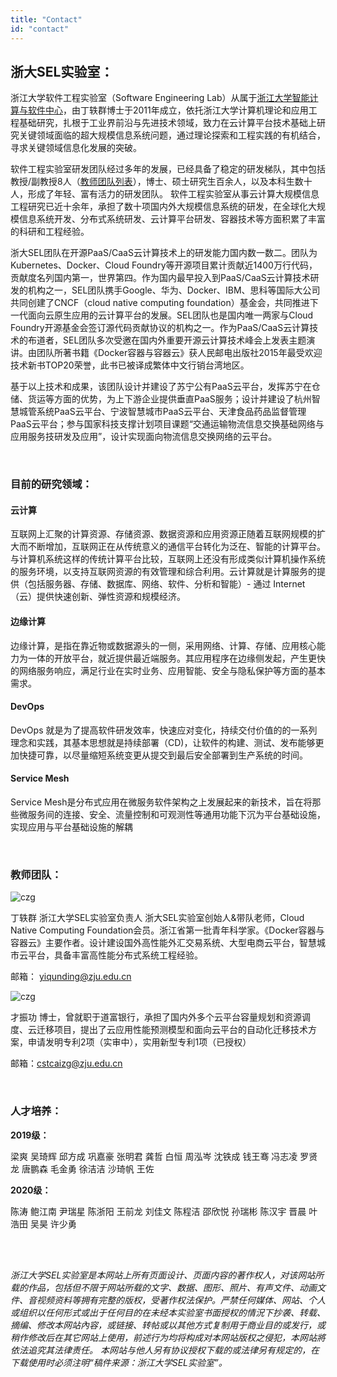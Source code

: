 ```yaml
---
title: "Contact"
id: "contact"
---
```


## 浙大SEL实验室：

浙江大学软件工程实验室（Software Engineering Lab）从属于[浙江大学智能计算与软件中心](http://www.icsoft.zju.edu.cn/index.php "浙江大学智能计算与软件中心")，由丁轶群博士于2011年成立，依托浙江大学计算机理论和应用工程基础研究，扎根于工业界前沿与先进技术领域，致力在云计算平台技术基础上研究关键领域面临的超大规模信息系统问题，通过理论探索和工程实践的有机结合，寻求关键领域信息化发展的突破。 

软件工程实验室研发团队经过多年的发展，已经具备了稳定的研发梯队，其中包括教授/副教授8人（[教师团队列表](http://www.icsoft.zju.edu.cn/redir.php?catalog_id=19580  "教师团队列表")），博士、硕士研究生百余人，以及本科生数十人，形成了年轻、富有活力的研发团队。 软件工程实验室从事云计算大规模信息工程研究已近十余年，承担了数十项国内外大规模信息系统的研发，在全球化大规模信息系统开发、分布式系统研发、云计算平台研发、容器技术等方面积累了丰富的科研和工程经验。 

浙大SEL团队在开源PaaS/CaaS云计算技术上的研发能力国内数一数二。团队为Kubernetes、Docker、Cloud Foundry等开源项目累计贡献近1400万行代码，贡献度名列国内第一，世界第四。作为国内最早投入到PaaS/CaaS云计算技术研发的机构之一，SEL团队携手Google、华为、Docker、IBM、思科等国际大公司共同创建了CNCF（cloud native computing foundation）基金会，共同推进下一代面向云原生应用的云计算平台的发展。SEL团队也是国内唯一两家与Cloud Foundry开源基金会签订源代码贡献协议的机构之一。作为PaaS/CaaS云计算技术的布道者，SEL团队多次受邀在国内外重要开源云计算技术峰会上发表主题演讲。由团队所著书籍《Docker容器与容器云》获人民邮电出版社2015年最受欢迎技术新书TOP20荣誉，此书已被译成繁体中文行销台湾地区。

基于以上技术和成果，该团队设计并建设了苏宁公有PaaS云平台，发挥苏宁在仓储、货运等方面的优势，为上下游企业提供垂直PaaS服务；设计并建设了杭州智慧城管系统PaaS云平台、宁波智慧城市PaaS云平台、天津食品药品监督管理PaaS云平台；参与国家科技支撑计划项目课题“交通运输物流信息交换基础网络与应用服务技研发及应用”，设计实现面向物流信息交换网络的云平台。 

</br>

### 目前的研究领域：

#### 云计算

互联网上汇聚的计算资源、存储资源、数据资源和应用资源正随着互联网规模的扩大而不断增加，互联网正在从传统意义的通信平台转化为泛在、智能的计算平台。与计算机系统这样的传统计算平台比较，互联网上还没有形成类似计算机操作系统的服务环境，以支持互联网资源的有效管理和综合利用。云计算就是计算服务的提供（包括服务器、存储、数据库、网络、软件、分析和智能）- 通过 Internet（云）提供快速创新、弹性资源和规模经济。

#### 边缘计算

边缘计算，是指在靠近物或数据源头的一侧，采用网络、计算、存储、应用核心能力为一体的开放平台，就近提供最近端服务。其应用程序在边缘侧发起，产生更快的网络服务响应，满足行业在实时业务、应用智能、安全与隐私保护等方面的基本需求。

#### DevOps

DevOps 就是为了提高软件研发效率，快速应对变化，持续交付价值的的一系列理念和实践，其基本思想就是持续部署（CD)，让软件的构建、测试、发布能够更加快捷可靠，以尽量缩短系统变更从提交到最后安全部署到生产系统的时间。

#### Service Mesh 

Service Mesh是分布式应用在微服务软件架构之上发展起来的新技术，旨在将那些微服务间的连接、安全、流量控制和可观测性等通用功能下沉为平台基础设施，实现应用与平台基础设施的解耦

</br>

### 教师团队： 

 ![czg](https://res.cloudinary.com/rachel725/image/upload/v1605691626/sel/person1_zrntqt.png)

丁轶群 浙江大学SEL实验室负责人 浙大SEL实验室创始人&带队老师，Cloud Native Computing Foundation会员。浙江省第一批青年科学家。《Docker容器与容器云》主要作者。设计建设国外高性能外汇交易系统、大型电商云平台，智慧城市云平台，具备丰富高性能分布式系统工程经验。 

邮箱： yiqunding@zju.edu.cn 

 ![czg](https://res.cloudinary.com/rachel725/image/upload/v1605691699/sel/person2_bfdfpv.png)

才振功 博士，曾就职于道富银行，承担了国内外多个云平台容量规划和资源调度、云迁移项目，提出了云应用性能预测模型和面向云平台的自动化迁移技术方案，申请发明专利2项（实审中），实用新型专利1项（已授权） 

邮箱：cstcaizg@zju.edu.cn

</br>

### 人才培养：

**2019级：**																		

梁爽 吴琦辉 邱方成  巩嘉豪  张明君 龚哲 白恒 周泓岑 沈铁成 钱王骞 冯志凌 罗贤龙 唐鹏森 毛金勇 徐洁洁 沙琦帆 王佐

**2020级：**

陈涛 鲍江南 尹瑞星 陈浙阳 王前龙 刘佳文 陈程洁 邵欣悦 孙瑞彬 陈汉宇 晋晨 叶浩田 吴昊 许少勇 



</br>

</br>



*浙江大学SEL实验室是本网站上所有页面设计、页面内容的著作权人，对该网站所载的作品，包括但不限于网站所载的文字、数据、图形、照片、有声文件、动画文件、音视频资料等拥有完整的版权，受著作权法保护。严禁任何媒体、网站、个人或组织以任何形式或出于任何目的在未经本实验室书面授权的情況下抄袭、转载、摘编、修改本网站內容，或链接、转帖或以其他方式复制用于商业目的或发行，或稍作修改后在其它网站上使用，前述行为均将构成对本网站版权之侵犯，本网站將依法追究其法律责任。*
*本网站与他人另有协议授权下载的或法律另有规定的，在下载使用时必须注明“稿件来源：浙江大学SEL实验室”。*


